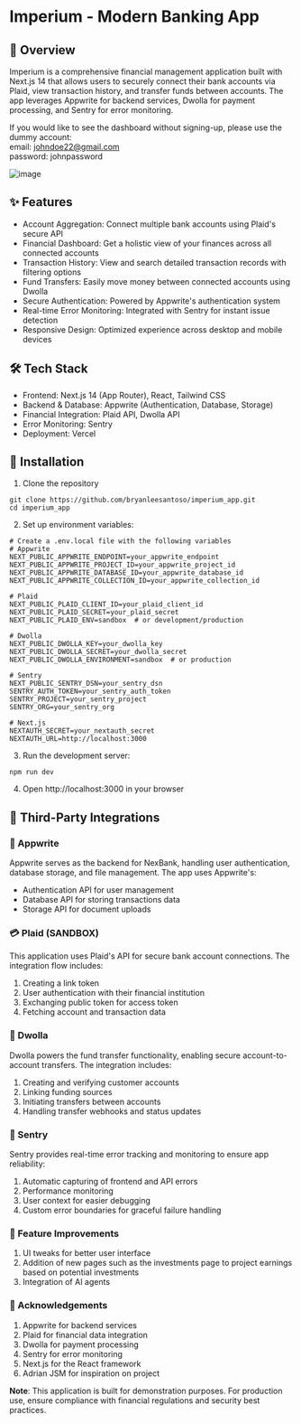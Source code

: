 # Imperium - Modern Banking App
##  🌟 Overview
Imperium is a comprehensive financial management application built with Next.js 14 that allows users to securely connect their bank accounts via Plaid, view transaction history, and transfer funds between accounts. The app leverages Appwrite for backend services, Dwolla for payment processing, and Sentry for error monitoring.

If you would like to see the dashboard without signing-up, please use the dummy account:  
email: johndoe22@gmail.com  
password: johnpassword

![image](https://github.com/user-attachments/assets/d90e18c4-dbad-4a8b-b7aa-29caa71219bf)


## ✨ Features
- Account Aggregation: Connect multiple bank accounts using Plaid's secure API
- Financial Dashboard: Get a holistic view of your finances across all connected accounts
- Transaction History: View and search detailed transaction records with filtering options
- Fund Transfers: Easily move money between connected accounts using Dwolla
- Secure Authentication: Powered by Appwrite's authentication system
- Real-time Error Monitoring: Integrated with Sentry for instant issue detection
- Responsive Design: Optimized experience across desktop and mobile devices


## 🛠️ Tech Stack
- Frontend: Next.js 14 (App Router), React, Tailwind CSS
- Backend & Database: Appwrite (Authentication, Database, Storage)
- Financial Integration: Plaid API, Dwolla API
- Error Monitoring: Sentry
- Deployment: Vercel

## 🚀 Installation
1. Clone the repository
```
git clone https://github.com/bryanleesantoso/imperium_app.git
cd imperium_app
```
2. Set up environment variables:
```
# Create a .env.local file with the following variables
# Appwrite
NEXT_PUBLIC_APPWRITE_ENDPOINT=your_appwrite_endpoint
NEXT_PUBLIC_APPWRITE_PROJECT_ID=your_appwrite_project_id
NEXT_PUBLIC_APPWRITE_DATABASE_ID=your_appwrite_database_id
NEXT_PUBLIC_APPWRITE_COLLECTION_ID=your_appwrite_collection_id

# Plaid
NEXT_PUBLIC_PLAID_CLIENT_ID=your_plaid_client_id
NEXT_PUBLIC_PLAID_SECRET=your_plaid_secret
NEXT_PUBLIC_PLAID_ENV=sandbox  # or development/production

# Dwolla
NEXT_PUBLIC_DWOLLA_KEY=your_dwolla_key
NEXT_PUBLIC_DWOLLA_SECRET=your_dwolla_secret
NEXT_PUBLIC_DWOLLA_ENVIRONMENT=sandbox  # or production

# Sentry
NEXT_PUBLIC_SENTRY_DSN=your_sentry_dsn
SENTRY_AUTH_TOKEN=your_sentry_auth_token
SENTRY_PROJECT=your_sentry_project
SENTRY_ORG=your_sentry_org

# Next.js
NEXTAUTH_SECRET=your_nextauth_secret
NEXTAUTH_URL=http://localhost:3000
```
3. Run the development server:
```
npm run dev
```
4. Open http://localhost:3000 in your browser

## 🔌 Third-Party Integrations
### 🔷 Appwrite
Appwrite serves as the backend for NexBank, handling user authentication, database storage, and file management. The app uses Appwrite's:

- Authentication API for user management
- Database API for storing transactions data
- Storage API for document uploads

### 💳 Plaid (SANDBOX)
This application uses Plaid's API for secure bank account connections. The integration flow includes:

1. Creating a link token
2. User authentication with their financial institution
3. Exchanging public token for access token
4. Fetching account and transaction data

### 💸 Dwolla
Dwolla powers the fund transfer functionality, enabling secure account-to-account transfers. The integration includes:

1. Creating and verifying customer accounts
2. Linking funding sources
3. Initiating transfers between accounts
4. Handling transfer webhooks and status updates

### 🚨 Sentry
Sentry provides real-time error tracking and monitoring to ensure app reliability:

1. Automatic capturing of frontend and API errors
2. Performance monitoring
3. User context for easier debugging
4. Custom error boundaries for graceful failure handling

### 🔮 Feature Improvements
1. UI tweaks for better user interface
2. Addition of new pages such as the investments page to project earnings based on potential investments
3. Integration of AI agents

### 🙏 Acknowledgements
1. Appwrite for backend services
2. Plaid for financial data integration
3. Dwolla for payment processing
4. Sentry for error monitoring
5. Next.js for the React framework
6. Adrian JSM for inspiration on project

**Note**: This application is built for demonstration purposes. For production use, ensure compliance with financial regulations and security best practices.
